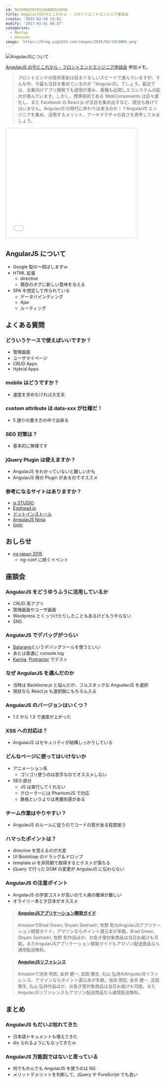 ```yaml
---
id: 563d9b67bf652a600632d050
title: AngularJSの今とこれから - フロントエンドエンジニア座談会
create: '2015-02-19 13:02'
modify: '2017-03-01 08:57'
categories:
  - Meetup
  - devsumi
image: 'https://blog.yug1224.com/images/2015/02/19/0001.png'
---
```


![AngularJSについて](/images/2015/02/19/0001.png)

[AngularJS の今とこれから - フロントエンドエンジニア座談会](http://event.shoeisha.jp/devsumi/20150219/session/660/) 参加メモ。

> フロントエンドの技術革新は目まぐるしいスピードで進んでいますが、そんな中、今最も注目を集めているのが「AngularJS」でしょう。最近では、企業向けアプリ開発でも適用が進み、亜種も出現しエコシステムの拡大が進んでいます。しかし、標準技術である WebComponents は日々進化し、また Facebook の React.js が注目を集め出すなど、競合も負けてはいません。AngularJS の時代に終わりは来るのか！？AngularJS エンジニアを集め、活用するメリット、アーキテクチャの良さを再考してみましょう。

<!-- more -->

<iframe src="//www.slideshare.net/slideshow/embed_code/44865301" width="425" height="355" frameborder="0" marginwidth="0" marginheight="0" scrolling="no" style="border:1px solid #CCC; border-width:1px; margin-bottom:5px; max-width: 100%;" allowfullscreen> </iframe>

## AngularJS について

- Google 製の〜飛ばしますｗ
- HTML 拡張
  - directive
  - 既存のタグに新しい意味を与える
- SPA を想定して作られている
  - データバインディング
  - Ajax
  - ルーティング

## よくある質問

### どういうケースで使えばいいですか？

- 管理画面
- ユーザマイページ
- CRUD Apps
- Hybrid Apps

### mobile はどうですか？

- 速度を求めなければ大丈夫

### custom attribute は data-xxx が仕様だ！

- 5 通りの書き方の中で出来る

### SEO 対策は？

- 基本的に無理です

### jQuery Plugin は使えますか？

- AngularJS をわかっていないと難しいかも
- AngularJS 用の Plugin があるのでオススメ

### 参考になるサイトはありますか？

- [js STUDIO](http://js.studio-kingdom.com)
- [Egghead.io](https://egghead.io)
- [ドットインストール](http://dotinstall.com)
- [AngularJS Ninja](http://angularjsninja.com)
- [Ionic](http://ionicframework.com)

## おしらせ

- [ng-japan 2015](http://ngjapan.org)
  - ng-conf に続くイベント

## 座談会

### AngularJS をどうゆうふうに活用しているか

- CRUD 系アプリ
- 管理画面やユーザ画面
- Wordpress とくっつけたりしたこともあるけどもうやらない
- SNS

### AngularJS でデバッグがつらい

- [Batarang](https://chrome.google.com/webstore/detail/ighdmehidhipcmcojjgiloacoafjmpfk)というデバッグツールを使うといい
- あとは普通に console.log
- [Karma](http://karma-runner.github.io/0.12/index.html), [Protractor](http://angular.github.io/protractor/#/) でテスト

### なぜ AngularJS を選んだのか

- 当時は Backbone.js と悩んだが、フルスタックな AngualarJS を選択
- 現状なら React.js も選択肢にもちろん入る

### AngularJS のバージョンはいくつ？

- 1.2 から 1.3 で速度が上がった

### XSS への対応は？

- AngularJS はセキュリティが結構しっかりしている

### どんなページに使ってはいけないか

- アニメーション系
  - ゴリゴリ使うのは苦手なのでオススメしない
- SEO 部分
  - JS は実行してくれない
  - クローラーには PhantomJS で対応
  - 鉄板というよりは黒魔術感がある

### チーム作業はやりやすい？

- AngularJS のルールに従うのでコードの質がある程度揃う

### ハマったポイントは？

- directive を覚えるのが大変
- UI Bootstrap のドラッグ＆ドロップ
- template ui を非同期で取得するとテストが落ちる
- jQuery で行った DOM の変更が AngularJS に伝わらない

### AngularJS の注意ポイント

- AngularJS の学習コストが高いので人員の確保が難しい
- オライリー本と夕日本がオススメ

<blockquote class="embedly-card" data-card-key="efc9713d77434ae8b88ef22dda0a91e8" data-card-controls="0" data-card-type="article-full" data-card-align="left"><h4><a href="https://amzn.to/2QAcpKI">AngularJSアプリケーション開発ガイド</a></h4><p>AmazonでBrad Green, Shyam Seshadri, 牧野 聡のAngularJSアプリケーション開発ガイド。アマゾンならポイント還元本が多数。Brad Green, Shyam Seshadri, 牧野 聡作品ほか、お急ぎ便対象商品は当日お届けも可能。またAngularJSアプリケーション開発ガイドもアマゾン配送商品なら通常配送無料。</p></blockquote>

<blockquote class="embedly-card" data-card-key="efc9713d77434ae8b88ef22dda0a91e8" data-card-controls="0" data-card-type="article" data-card-align="left"><h4><a href="https://amzn.to/2OstOmO">AngularJSリファレンス</a></h4><p>Amazonで池添 明宏, 金井 健一, 吉田 徹生, 丸山 弘詩のAngularJSリファレンス。アマゾンならポイント還元本が多数。池添 明宏, 金井 健一, 吉田 徹生, 丸山 弘詩作品ほか、お急ぎ便対象商品は当日お届けも可能。またAngularJSリファレンスもアマゾン配送商品なら通常配送無料。</p></blockquote>

## まとめ

### AngularJS もだいぶ枯れてきた

- 日本語ドキュメントも増えてきた
- dis られるようにもなってきたｗ

### AngularJS 万能説ではないと思っている

- 何でもかんでも AngularJS を使うのは NG
- メリットデメリットを判断して、jQuery や PureScript でも良い
